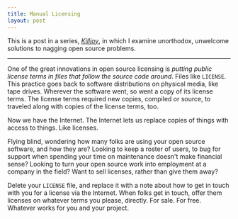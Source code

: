 ```yaml
---
title: Manual Licensing
layout: post
---
```


This is a post in a series, [_Killjoy_](/series/Killjoy.html), in which I examine unorthodox, unwelcome solutions to nagging open source problems.

---

One of the great innovations in open source licensing is _putting public license terms in files that follow the source code around_.  Files like `LICENSE`.  This practice goes back to software distributions on physical media, like tape drives.  Wherever the software went, so went a copy of its license terms.  The license terms required new copies, compiled or source, to traveled along with copies of the license terms, too.

Now we have the Internet.  The Internet lets us replace copies of things with access to things.  Like licenses.

Flying blind, wondering how many folks are using your open source software, and how they are?  Looking to keep a roster of users, to bug for support when spending your time on maintenance doesn't make financial sense?  Looking to turn your open source work into employment at a company in the field?  Want to sell licenses, rather than give them away?

Delete your `LICENSE` file, and replace it with a note about how to get in touch with you for a license via the Internet.  When folks get in touch, offer them licenses on whatever terms you please, directly.  For sale.  For free.  Whatever works for you and your project.
